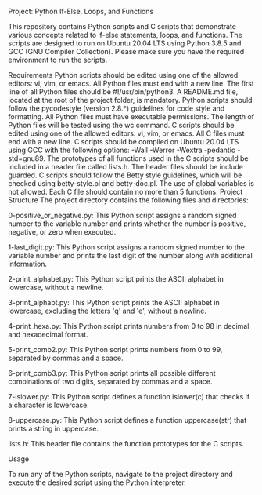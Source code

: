Project: Python If-Else, Loops, and Functions

This repository contains Python scripts and C scripts that demonstrate various concepts related to if-else statements, loops, and functions.
The scripts are designed to run on Ubuntu 20.04 LTS using Python 3.8.5 and GCC (GNU Compiler Collection).
Please make sure you have the required environment to run the scripts.

Requirements
Python scripts should be edited using one of the allowed editors: vi, vim, or emacs.
All Python files must end with a new line.
The first line of all Python files should be #!/usr/bin/python3.
A README.md file, located at the root of the project folder, is mandatory.
Python scripts should follow the pycodestyle (version 2.8.*) guidelines for code style and formatting.
All Python files must have executable permissions.
The length of Python files will be tested using the wc command.
C scripts should be edited using one of the allowed editors: vi, vim, or emacs.
All C files must end with a new line.
C scripts should be compiled on Ubuntu 20.04 LTS using GCC with the following options: -Wall -Werror -Wextra -pedantic -std=gnu89.
The prototypes of all functions used in the C scripts should be included in a header file called lists.h.
The header files should be include guarded.
C scripts should follow the Betty style guidelines, which will be checked using betty-style.pl and betty-doc.pl.
The use of global variables is not allowed.
Each C file should contain no more than 5 functions.
Project Structure
The project directory contains the following files and directories:

0-positive_or_negative.py: This Python script assigns a random signed number to the variable number and prints whether the number is positive,
negative, or zero when executed.

1-last_digit.py: This Python script assigns a random signed number to the variable number and prints the last digit of the number along
with additional information.

2-print_alphabet.py: This Python script prints the ASCII alphabet in lowercase, without a newline.

3-print_alphabt.py: This Python script prints the ASCII alphabet in lowercase, excluding the letters 'q' and 'e', without a newline.

4-print_hexa.py: This Python script prints numbers from 0 to 98 in decimal and hexadecimal format.

5-print_comb2.py: This Python script prints numbers from 0 to 99, separated by commas and a space.

6-print_comb3.py: This Python script prints all possible different combinations of two digits, separated by commas and a space.

7-islower.py: This Python script defines a function islower(c) that checks if a character is lowercase.

8-uppercase.py: This Python script defines a function uppercase(str) that prints a string in uppercase.

lists.h: This header file contains the function prototypes for the C scripts.

Usage

To run any of the Python scripts, navigate to the project directory and execute the desired script using the Python interpreter.
